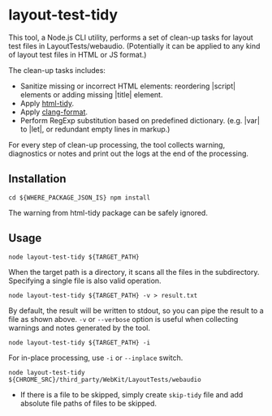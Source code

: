 # layout-test-tidy

This tool, a Node.js CLI utility, performs a set of clean-up tasks for layout
test files in LayoutTests/webaudio. (Potentially it can be applied to any kind
of layout test files in HTML or JS format.)

The clean-up tasks includes:

  - Sanitize missing or incorrect HTML elements: reordering |script| elements
    or adding missing |title| element.
  - Apply [html-tidy](http://www.html-tidy.org/).
  - Apply [clang-format](https://clang.llvm.org/docs/ClangFormat.html).
  - Perform RegExp substitution based on predefined dictionary. (e.g. |var| to
    |let|, or redundant empty lines in markup.)

For every step of clean-up processing, the tool collects warning, diagnostics
or notes and print out the logs at the end of the processing.


## Installation

```
cd ${WHERE_PACKAGE_JSON_IS} npm install
```

The warning from html-tidy package can be safely ignored.


## Usage

```
node layout-test-tidy ${TARGET_PATH}
```

When the target path is a directory, it scans all the files in the subdirectory.
Specifying a single file is also valid operation.

```
node layout-test-tidy ${TARGET_PATH} -v > result.txt
```

By default, the result will be written to stdout, so you can pipe the result to
a file as shown above. `-v` or `--verbose` option is useful when collecting
warnings and notes generated by the tool.

```
node layout-test-tidy ${TARGET_PATH} -i
```

For in-place processing, use `-i` or `--inplace` switch.

```
node layout-test-tidy ${CHROME_SRC}/third_party/WebKit/LayoutTests/webaudio
```

  - If there is a file to be skipped, simply create `skip-tidy` file and add
    absolute file paths of files to be skipped.
